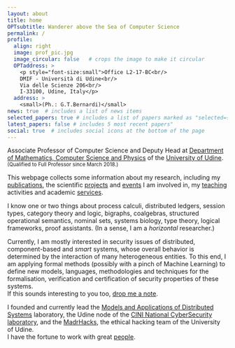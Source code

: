 ```yaml
---
layout: about
title: home
OPTsubtitle: Wanderer above the Sea of Computer Science
permalink: /
profile:
  align: right
  image: prof_pic.jpg
  image_circular: false   # crops the image to make it circular
  OPTaddress: >
    <p style="font-size:small">Office L2-17-BC<br/>
    DMIF - Università di Udine<br/>
    Via delle Scienze 206<br/>
    I-33100, Udine, Italy</p>
  address: >
    <small>(Ph.: G.T.Bernardi)</small>
news: true  # includes a list of news items
selected_papers: true # includes a list of papers marked as "selected={true}"
latest_papers: false # includes 5 most recent papers"
social: true  # includes social icons at the bottom of the page
---
```

Associate Professor of Computer Science and Deputy Head at <a href="https://www.dmif.uniud.it">Department of Mathematics, Computer Science and Physics</a> of the <a href="https://www.uniud.it">University of Udine</a>. <small>(Qualified to Full Professor since March 2018.)</small>

This webpage collects some information about my research, including my [publications](/publications/), the scientific [projects](/projects/) and [events](/events/) I am involved in, my [teaching](/teaching/) activities and academic [services](/services/).

I know one or two things about
process calculi,
distributed ledgers,
session types,
category theory and logic, 
bigraphs, 
coalgebras, 
structured operational semantics, 
nominal sets, 
systems biology, 
type theory, 
logical frameworks,
proof assistants.
(In a sense, I am a *horizontal* researcher.)

Currently, I am mostly interested in security issues of distributed, component-based and *smart* systems, whose overall behavior is determined by the interaction of many heterogeneous entities.
To this end, I am applying formal methods (possibly with a pinch of Machine Learning) to define new models, languages, methodologies and techniques for the formalisation, verification and certification of security properties of these systems.
<br/>If this sounds interesting to you too, [drop me a note](mailto:marino.miculan@uniud.it).

I founded and currently lead the [Models and Applications of Distributed Systems](https://mads.uniud.it) laboratory, the Udine node of the [CINI National CyberSecurity laboratory](https://cybersecnatlab.it), and the [MadrHacks](https://www.madrhacks.org), the ethical hacking team of the University of Udine.<br/>
I have the fortune to work with great [people](/group/).